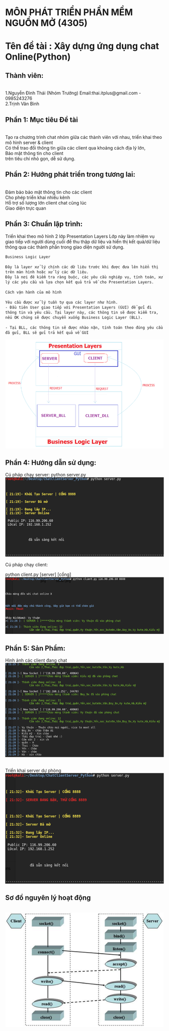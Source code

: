<h1>MÔN PHÁT TRIỂN PHẦN MỀM NGUỒN MỞ (4305)</h1>
<h1>Tên đề tài : Xây dựng ứng dụng chat Online(Python) </h1>
<h2>Thành viên:</h2>
	<br>1.Nguyễn Đình Thái (Nhóm Trưởng) Email:thai.itplus@gmail.com - 0985243276 
	<br>2.Trịnh Văn Bình

<h2>Phần 1: Mục tiêu Đề tài</h2>	
		<br>Tạo ra chương trình chat nhóm giữa các thành viên với nhau, triển khai theo mô hình server & client
		<br>Có thể trao đổi thông tin giữa các client qua khoảng cách địa lý lớn, 
		<br>Bảo mật thông tin cho client
		<br>trên tiêu chí nhỏ gọn, dễ sử dụng.

<h2>Phần 2: Hướng phát triển trong tương lai:</h2>
		<br>Đảm bảo bảo mật thông tin cho các client
		<br>Cho phép triển khai nhiều kênh
		<br>Hỗ trợ số lượng lớn client chat cũng lúc
		<br>Giao diện trực quan
	
<h2>Phần 3: Chuẩn lập trình:</h2>
	Triển khai theo mô hình 2 lớp
	Presentation Layers
	Lớp này làm nhiệm vụ giao tiếp với người dùng cuối để thu thập dữ liệu và hiển thị kết quả/dữ liệu thông qua các thành phần trong giao diện người sử dụng.

	Business Logic Layer

	Đây là layer xử lý chính các dữ liệu trước khi được đưa lên hiển thị trên màn hình hoặc xử lý các dữ liệu.
	Đây là nơi đê kiểm tra ràng buộc, các yêu cầu nghiệp vụ, tính toán, xử lý các yêu cầu và lựa chọn kết quả trả về cho Presentation Layers.

	Cách vận hành của mô hình

	Yêu cầu được xử lý tuần tự qua các layer như hình.
	- Đầu tiên User giao tiếp với Presentation Layers (GUI) để gửi đi thông tin và yêu cầu. Tại layer này, các thông tin sẽ được kiểm tra, nếu OK chúng sẽ được chuyển xuống Business Logic Layer (BLL).

	- Tại BLL, các thông tin sẽ được nhào nặn, tính toán theo đúng yêu cầu đã gửi, BLL sẽ gửi trả kết quả về GUI
<img src='/img/2_TIER.png'>


<h2>Phần 4: Hướng dẫn sử dụng:</h2>
Cú pháp chạy server:
python server.py

<img src='/img/hdsd_server.png'>

Cú pháp chạy client:

<p>python client.py [server] [cổng]

<img src='/img/hdsd_client.png'>


<h2>Phần 5: Sản Phẩm:</h2>
Hình ảnh các client đang chat
<img src='/img/chat.PNG'>

<br>Triển khai server dự phòng 
<br><img src='/img/server2.PNG'>

<h2><left>Sơ đồ nguyên lý hoạt động</h2>
<br><img src='/img/socket.jpg'></left>

